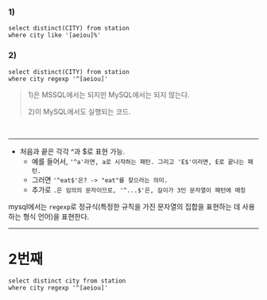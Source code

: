### 1)
```
select distinct(CITY) from station
where city like '[aeiou]%'
```

### 2)
```
select distinct(CITY) from station
where city regexp '^[aeiou]'
```

> 1)은 MSSQL에서는 되지만 MySQL에서는 되지 않는다.
> 
> 2)이 MySQL에서도 실행되는 코드.

<br>
<hr>

- 처음과 끝은 각각 ^과 $로 표현 가능. 
  - 예를 들어서, `'^a'라면, a로 시작하는 패턴. 그리고 'E$'이라면, E로 끝나는 패턴.`
  - 그러면 `'^eat$'은? -> "eat"를 찾으라는 의미. `
  - 추가로 `.은 임의의 문자이므로, '^...$'은, 길이가 3인 문자열이 패턴에 매칭`


mysql에서는 `regexp`로 정규식(특정한 규칙을 가진 문자열의 집합을 표현하는 데 사용하는 형식 언어)을 표현한다.

<hr>

# 2번째

```
select distinct city from station
where city regexp '^[aeiou]'
```

